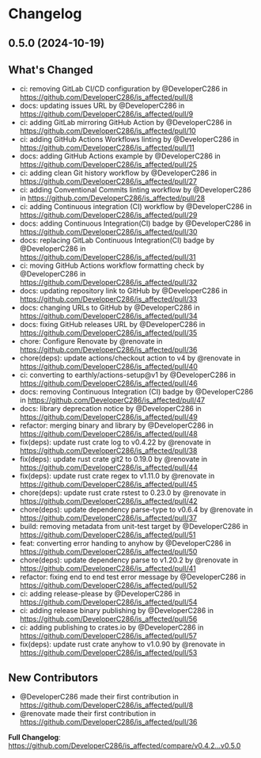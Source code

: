 # Changelog

## 0.5.0 (2024-10-19)

## What's Changed
* ci: removing GitLab CI/CD configuration by @DeveloperC286 in https://github.com/DeveloperC286/is_affected/pull/8
* docs: updating issues URL by @DeveloperC286 in https://github.com/DeveloperC286/is_affected/pull/9
* ci: adding GitLab mirroring GitHub Action by @DeveloperC286 in https://github.com/DeveloperC286/is_affected/pull/10
* ci: adding GitHub Actions Workflows linting by @DeveloperC286 in https://github.com/DeveloperC286/is_affected/pull/11
* docs: adding GitHub Actions example by @DeveloperC286 in https://github.com/DeveloperC286/is_affected/pull/25
* ci: adding clean Git history workflow by @DeveloperC286 in https://github.com/DeveloperC286/is_affected/pull/27
* ci: adding Conventional Commits linting workflow by @DeveloperC286 in https://github.com/DeveloperC286/is_affected/pull/28
* ci: adding Continuous integration (CI) workflow by @DeveloperC286 in https://github.com/DeveloperC286/is_affected/pull/29
* docs: adding Continuous Integration(CI) badge by @DeveloperC286 in https://github.com/DeveloperC286/is_affected/pull/30
* docs: replacing GitLab Continuous Integration(CI) badge by @DeveloperC286 in https://github.com/DeveloperC286/is_affected/pull/31
* ci: moving GitHub Actions workflow formatting check by @DeveloperC286 in https://github.com/DeveloperC286/is_affected/pull/32
* docs: updating repository link to GitHub by @DeveloperC286 in https://github.com/DeveloperC286/is_affected/pull/33
* docs: changing URLs to GitHub by @DeveloperC286 in https://github.com/DeveloperC286/is_affected/pull/34
* docs: fixing GitHub releases URL by @DeveloperC286 in https://github.com/DeveloperC286/is_affected/pull/35
* chore: Configure Renovate by @renovate in https://github.com/DeveloperC286/is_affected/pull/36
* chore(deps): update actions/checkout action to v4 by @renovate in https://github.com/DeveloperC286/is_affected/pull/40
* ci: converting to earthly/actions-setup@v1 by @DeveloperC286 in https://github.com/DeveloperC286/is_affected/pull/46
* docs: removing Continuous Integration (CI) badge by @DeveloperC286 in https://github.com/DeveloperC286/is_affected/pull/47
* docs: library deprecation notice by @DeveloperC286 in https://github.com/DeveloperC286/is_affected/pull/49
* refactor: merging binary and library by @DeveloperC286 in https://github.com/DeveloperC286/is_affected/pull/48
* fix(deps): update rust crate log to v0.4.22 by @renovate in https://github.com/DeveloperC286/is_affected/pull/38
* fix(deps): update rust crate git2 to 0.19.0 by @renovate in https://github.com/DeveloperC286/is_affected/pull/44
* fix(deps): update rust crate regex to v1.11.0 by @renovate in https://github.com/DeveloperC286/is_affected/pull/45
* chore(deps): update rust crate rstest to 0.23.0 by @renovate in https://github.com/DeveloperC286/is_affected/pull/42
* chore(deps): update dependency parse-type to v0.6.4 by @renovate in https://github.com/DeveloperC286/is_affected/pull/37
* build: removing metadata from unit-test target by @DeveloperC286 in https://github.com/DeveloperC286/is_affected/pull/51
* feat: converting error handing to anyhow by @DeveloperC286 in https://github.com/DeveloperC286/is_affected/pull/50
* chore(deps): update dependency parse to v1.20.2 by @renovate in https://github.com/DeveloperC286/is_affected/pull/41
* refactor: fixing end to end test error message by @DeveloperC286 in https://github.com/DeveloperC286/is_affected/pull/52
* ci: adding release-please by @DeveloperC286 in https://github.com/DeveloperC286/is_affected/pull/54
* ci: adding release binary publishing by @DeveloperC286 in https://github.com/DeveloperC286/is_affected/pull/56
* ci: adding publishing to crates.io by @DeveloperC286 in https://github.com/DeveloperC286/is_affected/pull/57
* fix(deps): update rust crate anyhow to v1.0.90 by @renovate in https://github.com/DeveloperC286/is_affected/pull/53

## New Contributors
* @DeveloperC286 made their first contribution in https://github.com/DeveloperC286/is_affected/pull/8
* @renovate made their first contribution in https://github.com/DeveloperC286/is_affected/pull/36

**Full Changelog**: https://github.com/DeveloperC286/is_affected/compare/v0.4.2...v0.5.0
